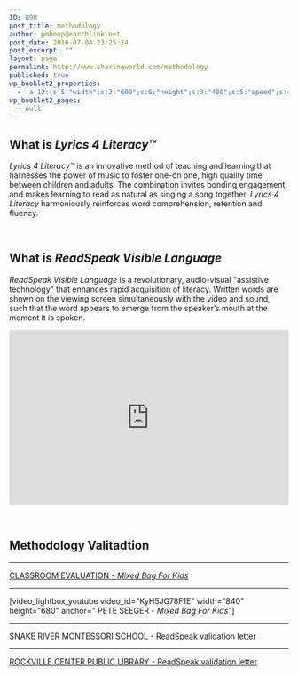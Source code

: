 ```yaml
---
ID: 890
post_title: methodology
author: pmbenp@earthlink.net
post_date: 2016-07-04 23:25:24
post_excerpt: ""
layout: page
permalink: http://www.sharingworld.com/methodology
published: true
wp_booklet2_properties:
  - 'a:12:{s:5:"width";s:3:"600";s:6:"height";s:3:"400";s:5:"speed";s:4:"1000";s:5:"delay";s:4:"5000";s:9:"direction";s:3:"LTR";s:14:"arrows_enabled";b:0;s:20:"page_numbers_enabled";b:1;s:14:"cover_behavior";s:4:"open";s:7:"padding";s:2:"10";s:18:"thumbnails_enabled";b:0;s:13:"popup_enabled";s:0:"";s:5:"theme";s:7:"default";}'
wp_booklet2_pages:
  - null
---
```

<h2>What is <em>Lyrics 4 Literacy™</em></h2>
<em>Lyrics 4 Literacy™</em> is an innovative method of teaching and learning that harnesses the power of music to foster one-on one, high quality time between children and adults. The combination invites bonding engagement and makes learning to read as natural as singing a song together. <em>Lyrics 4 Literacy</em> harmoniously reinforces word comprehension, retention and fluency.

&nbsp;
<h2>What is <em>ReadSpeak Visible Language</em></h2>
<p style="text-align: left;"><em>ReadSpeak Visible Language</em> is a revolutionary, audio-visual "assistive technology" that enhances rapid acquisition of literacy. Written words are shown on the viewing screen simultaneously with the video and sound, such that the word appears to emerge from the speaker’s mouth at the moment it is spoken.</p>
<iframe src="https://www.youtube.com/embed/CZMlinp9oZ8" width="100%" height="315" frameborder="0" allowfullscreen="allowfullscreen"></iframe>

&nbsp;
<h2>Methodology Valitadtion</h2>
<hr/>
<p style="text-align: left;"><a href="http://www.sharingworld.com/wp-content/uploads/2016/03/Classroom-Evaluation.pdf" rel="">CLASSROOM EVALUATION - <em>Mixed Bag For Kids</em></a></p>
<hr/>
<p style="text-align: left;">[video_lightbox_youtube video_id="KyH5JG78F1E" width="840" height="680" anchor=" PETE SEEGER - <em>Mixed Bag For Kids</em>"]</p>
<hr />
<p style="text-align: left;"><a href="http://www.sharingworld.com/wp-content/uploads/2016/02/validation_snake_river.pdf" target="_blank">SNAKE RIVER MONTESSORI SCHOOL - ReadSpeak validation letter</a></p>

<hr />
<p style="text-align: left;"><a href="http://www.sharingworld.com/wp-content/uploads/2016/03/RockvilleCenterPL.pdf" rel="">ROCKVILLE CENTER PUBLIC LIBRARY - ReadSpeak validation letter </a></p>